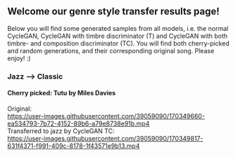 ## Welcome our genre style transfer results page!

Below you will find some generated samples from all models, i.e. the normal CycleGAN, CycleGAN with timbre discriminator (T) and CycleGAN with both timbre- and composition discriminator (TC). You will find both cherry-picked and random generations, and their corresponding original song. Please enjoy! :)
<br>

### Jazz --> Classic
#### Cherry picked: Tutu by Miles Davies
Original:<br>
https://user-images.githubusercontent.com/39059090/170349660-ea534793-7b72-4152-89b6-a79e8738e91b.mp4
<br>
Transferred to jazz by CycleGAN TC: <br>
https://user-images.githubusercontent.com/39059090/170349817-631f4371-f991-409c-8178-1f43571e9b13.mp4


